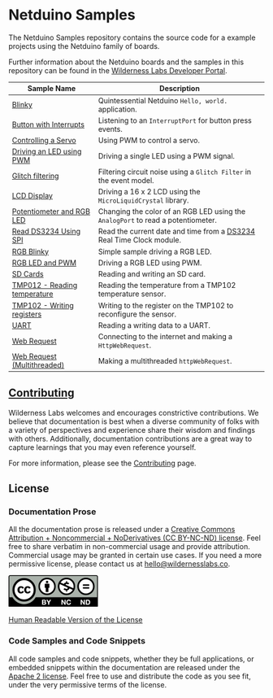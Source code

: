 # Netduino Samples

The Netduino Samples repository contains the source code for a example projects using the Netduino family of boards.

Further information about the Netduino boards and the samples in this repository can be found in the [Wilderness Labs Developer Portal](http://developer.wildernesslabs.co/).

| Sample Name | Description |
|-------------|-------------|
| [Blinky](Blinkky/) | Quintessential Netduino `Hello, world.` application. |
| [Button with Interrupts](ButtonInterruptEvents/) | Listening to an `InterruptPort` for button press events. |
| [Controlling a Servo](ControllingAServo/) | Using PWM to control a servo. |
| [Driving an LED using PWM](DrivingLED_w_PWM/) | Driving a single LED using a PWM signal. |
| [Glitch filtering](GlitchFilter/) | Filtering circuit noise using a `Glitch Filter` in the event model. |
| [LCD Display](LCDDisplay/) | Driving a 16 x 2 LCD using the `MicroLiquidCrystal` library. | [Onboard Button and LED](OnboardButtonAndLed/) | Using the onboard button to light the onboard LED. |
| [Potentiometer and RGB LED](PotentiometerControlled_RgbLed/) | Changing the color of an RGB LED using the `AnalogPort` to read a potentiometer. |
| [Read DS3234 Using SPI](ReadDS3234) | Read the current date and time from a [DS3234](https://www.sparkfun.com/products/10160) Real Time Clock module. |
| [RGB Blinky](RGB_Blinky/) | Simple sample driving a RGB LED. |
| [RGB LED and PWM](RgbLed/) | Driving a RGB LED using PWM. |
| [SD Cards](SDCardIO/) | Reading and writing an SD card. |
| [TMP012 - Reading temperature](TMP102BasicRead/) | Reading the temperature from a TMP102 temperature sensor. |
| [TMP102 - Writing registers](TMP102ReadWrite/) | Writing to the register on the TMP102 to reconfigure the sensor. |
| [UART](UARTTest/) | Reading a writing data to a UART. |
| [Web Request](WebRequest/) | Connecting to the internet and making a `HttpWebRequest`. |
| [Web Request (Multithreaded)](WebRequestMultithreaded/) | Making a multithreaded `httpWebRequest`. |

## [Contributing](Contributing)

Wilderness Labs welcomes and encourages constrictive contributions. We believe that documentation is best when a diverse community of folks with a variety of perspectives and experience share their wisdom and findings with others. Additionally, documentation contributions are a great way to capture learnings that you may even reference yourself.

For more information, please see the [Contributing](Contributing) page.

## License

### Documentation Prose

All the documentation prose is released under a [Creative Commons 
Attribution + Noncommercial + NoDerivatives (CC BY-NC-ND) license](Licenses/CreativeCommons_BY_NC_ND.md). Feel free to share verbatim in non-commercial usage and provide attribution. Commercial usage may be granted in certain use cases. If you need a more permissive license, please contact us at [hello@wildernesslabs.co](mailto:hello@wildernesslabs.co).

![Creative Commons BY-NC-ND Logo](Licenses/Cc-by-nc-nd_icon.png)

[Human Readable Version of the License](https://creativecommons.org/licenses/by-nc-nd/4.0/)

### Code Samples and Code Snippets

All code samples and code snippets, whether they be full applications, or embedded snippets within the documentation are released under the [Apache 2 license](Licenses/Apache2_License.md). Feel free to use and distribute the code as you see fit, under the very permissive terms of the license.